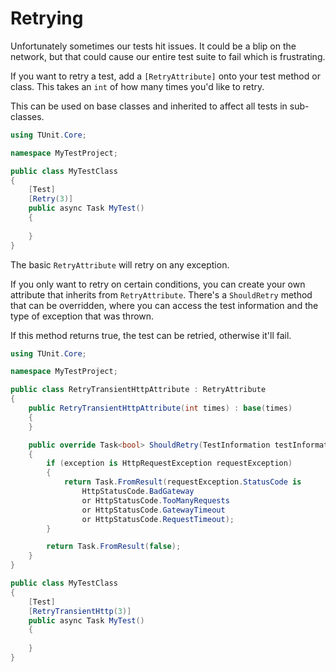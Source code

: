 # Retrying

Unfortunately sometimes our tests hit issues. It could be a blip on the network, but that could cause our entire test suite to fail which is frustrating.

If you want to retry a test, add a `[RetryAttribute]` onto your test method or class. This takes an `int` of how many times you'd like to retry.

This can be used on base classes and inherited to affect all tests in sub-classes.

```csharp
using TUnit.Core;

namespace MyTestProject;

public class MyTestClass
{
    [Test]
    [Retry(3)]
    public async Task MyTest()
    {
        
    }
}
```

The basic `RetryAttribute` will retry on any exception.

If you only want to retry on certain conditions, you can create your own attribute that inherits from `RetryAttribute`. There's a `ShouldRetry` method that can be overridden, where you can access the test information and the type of exception that was thrown.

If this method returns true, the test can be retried, otherwise it'll fail.

```csharp
using TUnit.Core;

namespace MyTestProject;

public class RetryTransientHttpAttribute : RetryAttribute
{
    public RetryTransientHttpAttribute(int times) : base(times)
    {
    }

    public override Task<bool> ShouldRetry(TestInformation testInformation, Exception exception)
    {
        if (exception is HttpRequestException requestException)
        {
            return Task.FromResult(requestException.StatusCode is
                HttpStatusCode.BadGateway
                or HttpStatusCode.TooManyRequests
                or HttpStatusCode.GatewayTimeout
                or HttpStatusCode.RequestTimeout);
        }

        return Task.FromResult(false);
    }
}

public class MyTestClass
{
    [Test]
    [RetryTransientHttp(3)]
    public async Task MyTest()
    {
        
    }
}
```
